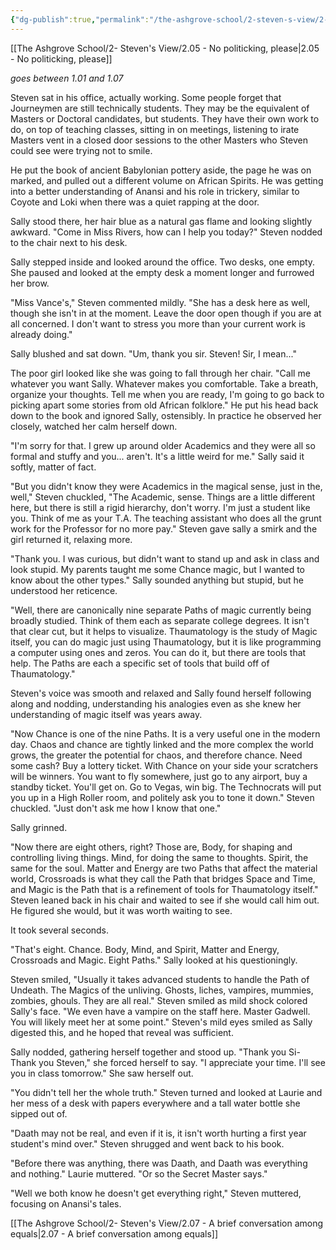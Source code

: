 ```yaml
---
{"dg-publish":true,"permalink":"/the-ashgrove-school/2-steven-s-view/2-06-office-hours/"}
---
```


[[The Ashgrove School/2- Steven's View/2.05 - No politicking, please\|2.05 - No politicking, please]]

*goes between 1.01 and 1.07*

Steven sat in his office, actually working. Some people forget that Journeymen are still technically students. They may be the equivalent of Masters or Doctoral candidates, but students. They have their own work to do, on top of teaching classes, sitting in on meetings, listening to irate Masters vent in a closed door sessions to the other Masters who Steven could see were trying not to smile. 

He put the book of ancient Babylonian pottery aside, the page he was on marked, and pulled out a different volume on African Spirits. He was getting into a better understanding of Anansi and his role in trickery, similar to Coyote and Loki when there was a quiet rapping at the door. 

Sally stood there, her hair blue as a natural gas flame and looking slightly awkward. "Come in Miss Rivers, how can I help you today?" Steven nodded to the chair next to his desk. 

Sally stepped inside and looked around the office. Two desks, one empty. She paused and looked at the empty desk a moment longer and furrowed her brow.

"Miss Vance's," Steven commented mildly. "She has a desk here as well, though she isn't in at the moment. Leave the door open though if you are at all concerned. I don't want to stress you more than your current work is already doing."

Sally blushed and sat down. "Um, thank you sir. Steven! Sir, I mean..."

The poor girl looked like she was going to fall through her chair. "Call me whatever you want Sally. Whatever makes you comfortable. Take a breath, organize your thoughts. Tell me when you are ready, I'm going to go back to picking apart some stories from old African folklore." He put his head back down to the book and ignored Sally, ostensibly. In practice he observed her closely, watched her calm herself down. 

"I'm sorry for that. I grew up around older Academics and they were all so formal and stuffy and you... aren't. It's a little weird for me." Sally said it softly, matter of fact.

"But you didn't know they were Academics in the magical sense, just in the, well," Steven chuckled, "The Academic, sense. Things are a little different here, but there is still a rigid hierarchy, don't worry. I'm just a student like you. Think of me as your T.A. The teaching assistant who does all the grunt work for the Professor for no more pay." Steven gave sally a smirk and the girl returned it, relaxing more. 

"Thank you. I was curious, but didn't want to stand up and ask in class and look stupid. My parents taught me some Chance magic, but I wanted to know about the other types." Sally sounded anything but stupid, but he understood her reticence. 

"Well, there are canonically nine separate Paths of magic currently being broadly studied. Think of them each as separate college degrees. It isn't that clear cut, but it helps to visualize. Thaumatology is the study of Magic itself, you can do magic just using Thaumatology, but it is like programming a computer using ones and zeros. You can do it, but there are tools that help. The Paths are each a specific set of tools that build off of Thaumatology." 

Steven's voice was smooth and relaxed and Sally found herself following along and nodding, understanding his analogies even as she knew her understanding of magic itself was years away.

"Now Chance is one of the nine Paths. It is a very useful one in the modern day. Chaos and chance are tightly linked and the more complex the world grows, the greater the potential for chaos, and therefore chance. Need some cash? Buy a lottery ticket. With Chance on your side your scratchers will be winners. You want to fly somewhere, just go to any airport, buy a standby ticket. You'll get on. Go to Vegas, win big. The Technocrats will put you up in a High Roller room, and politely ask you to tone it down." Steven chuckled. "Just don't ask me how I know that one."

Sally grinned. 

"Now there are eight others, right? Those are, Body, for shaping and controlling living things. Mind, for doing the same to thoughts. Spirit, the same for the soul. Matter and Energy are two Paths that affect the material world, Crossroads is what they call the Path that bridges Space and Time, and Magic is the Path that is a refinement of tools for Thaumatology itself." Steven leaned back in his chair and waited to see if she would call him out. He figured she would, but it was worth waiting to see. 

It took several seconds. 

"That's eight. Chance. Body, Mind, and Spirit, Matter and Energy, Crossroads and Magic. Eight Paths." Sally looked at his questioningly. 

Steven smiled, "Usually it takes advanced students to handle the Path of Undeath. The Magics of the unliving. Ghosts, liches, vampires, mummies, zombies, ghouls. They are all real." Steven smiled as mild shock colored Sally's face. "We even have a vampire on the staff here. Master Gadwell. You will likely meet her at some point." Steven's mild eyes smiled as Sally digested this, and he hoped that reveal was sufficient. 

Sally nodded, gathering herself together and stood up. "Thank you Si- Thank you Steven," she forced herself to say. "I appreciate your time. I'll see you in class tomorrow." She saw herself out.

"You didn't tell her the whole truth." Steven turned and looked at Laurie and her mess of a desk with papers everywhere and a tall water bottle she sipped out of. 

"Daath may not be real, and even if it is, it isn't worth hurting a first year student's mind over." Steven shrugged and went back to his book. 

"Before there was anything, there was Daath, and Daath was everything and nothing." Laurie muttered. "Or so the Secret Master says."

"Well we both know he doesn't get everything right," Steven muttered, focusing on Anansi's tales.

[[The Ashgrove School/2- Steven's View/2.07 - A brief conversation among equals\|2.07 - A brief conversation among equals]]
